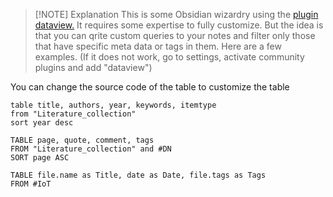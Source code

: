 > [!NOTE] Explanation
> This is some Obsidian wizardry using the [plugin dataview.](https://github.com/blacksmithgu/obsidian-dataview) It requires some expertise to fully customize. But the idea is that you can qrite custom queries to your notes and filter only those that have specific meta data or tags in them. Here are a few examples. (If it does not work, go to settings, activate community plugins and add "dataview")

You can change the source code of the table to customize the table

```dataview
table title, authors, year, keywords, itemtype
from "Literature_collection"
sort year desc
```

```dataview
TABLE page, quote, comment, tags
FROM "Literature_collection" and #DN
SORT page ASC
````



```dataview
TABLE file.name as Title, date as Date, file.tags as Tags
FROM #IoT
```